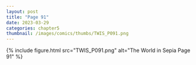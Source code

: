 ```yaml
---
layout: post
title: "Page 91"
date: 2023-03-29
categories: chapter5
thumbnail: /images/comics/thumbs/TWIS_P091.png
---
```


{% include figure.html src="TWIS_P091.png" alt="The World in Sepia Page 91" %}
